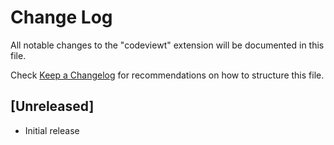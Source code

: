 # Change Log

All notable changes to the "codeviewt" extension will be documented in this file.

Check [Keep a Changelog](http://keepachangelog.com/) for recommendations on how to structure this file.

## [Unreleased]

- Initial release